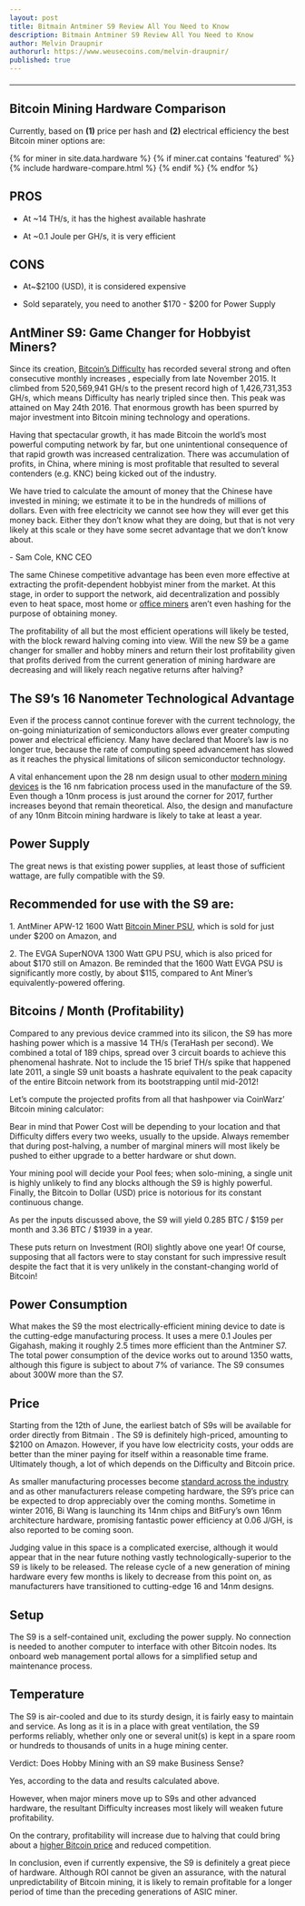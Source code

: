 ```yaml
---
layout: post
title: Bitmain Antminer S9 Review All You Need to Know
description: Bitmain Antminer S9 Review All You Need to Know
author: Melvin Draupnir
authorurl: https://www.weusecoins.com/melvin-draupnir/
published: true
---
```


<hr id="hwc" style="width: 100%; margin: 20px 0; color: #eee;" />

<h2>Bitcoin Mining Hardware Comparison</h2>

<p>Currently, based on <b>(1)</b> price per hash and <b>(2)</b> electrical efficiency the best Bitcoin miner options are:</p>

<div class="hardware-comparison">
{% for miner in site.data.hardware %}
{% if miner.cat contains 'featured' %}
{% include hardware-compare.html %}
{% endif %}
{% endfor %}
</div>

<h2>PROS</h2>
<ul>
<li><p>At ~14 TH/s, it has the highest available hashrate</p></li>
<li><p>At ~0.1 Joule per GH/s, it is very efficient</p></li>
</ul>
<h2>CONS</h2>
<ul>
<li><p>At~$2100 (USD), it is considered expensive</p></li>
<li><p>Sold separately, you need to another $170 - $200 for Power Supply</p></li>
 </ul>
<h2>AntMiner S9: Game Changer for Hobbyist Miners?</h2>

<p>Since its creation, <a href="/bitcoin-mining-for-beginners-how-to-mine-bitcoins/">Bitcoin’s Difficulty</a> has recorded several strong and often consecutive monthly increases , especially from late November 2015. It climbed from 520,569,941 GH/s to the present record high of 1,426,731,353 GH/s, which means Difficulty has nearly tripled since then.  This peak was attained on May 24th 2016. That enormous growth has been spurred by major investment into Bitcoin mining technology and operations.</p>
 
<p>Having that spectacular growth, it has made Bitcoin the world’s most powerful computing network by far, but one unintentional consequence of that rapid growth was increased centralization. There was accumulation of profits, in China, where mining is most profitable that resulted to several contenders (e.g.  KNC) being kicked out of the industry.</p>
 
<p>We have tried to calculate the amount of money that the Chinese have invested in mining; we estimate it to be in the hundreds of millions of dollars. Even with free electricity we cannot see how they will ever get this money back. Either they don’t know what they are doing, but that is not very likely at this scale or they have some secret advantage that we don’t know about.</p>
<p>- Sam Cole, KNC CEO</p>
 
<p>The same Chinese competitive advantage has been even more effective at extracting the profit-dependent hobbyist miner from the market. At this stage, in order to support the network, aid decentralization and possibly even to heat space, most home or <a href="/what-is-hashcash/">office miners</a> aren’t even hashing for the purpose of obtaining money.</p>
 
<p>The profitability of all but the most efficient operations will likely be tested, with the block reward halving coming into view. Will the new S9 be a game changer for smaller and hobby miners and return their lost profitability given that profits derived from the current generation of mining hardware are decreasing and will likely reach negative returns after halving?</p>

<h2>The S9’s 16 Nanometer Technological Advantage</h2>

<p>Even if the process cannot continue forever with the current technology, the on-going miniaturization of semiconductors allows ever greater computing power and electrical efficiency. Many have declared that Moore’s law is no longer true, because the rate of computing speed advancement has slowed as it reaches the physical limitations of silicon semiconductor technology.</p>
 
<p>A vital enhancement upon the 28 nm design usual to other <a href="/what-is-proof-of-work/">modern mining devices</a> is the 16 nm fabrication process used in the manufacture of the S9. Even though a 10nm process is just around the corner for 2017, further increases beyond that remain theoretical. Also, the design and manufacture of any 10nm Bitcoin mining hardware is likely to take at least a year.</p>

<h2>Power Supply</h2>

<p>The great news is that existing power supplies, at least those of sufficient wattage, are fully compatible with the S9.</p>
 
<h2>Recommended for use with the S9 are:</h2>

<p>1. AntMiner APW-12 1600 Watt <a href="/bitcoin-mining-pools-give-everyone-a-chance-to-be-involved-12/">Bitcoin Miner PSU</a>, which is sold for just under $200 on Amazon, and</p>
<p>2. The EVGA SuperNOVA 1300 Watt GPU PSU, which is also priced for about $170 still on Amazon.  Be reminded that the 1600 Watt EVGA PSU is significantly more costly, by about $115, compared to Ant Miner’s equivalently-powered offering.</p>

<h2>Bitcoins / Month (Profitability)</h2>

<p>Compared to any previous device crammed into its silicon, the S9 has more hashing power which is a massive 14 TH/s (TeraHash per second). We combined a total of 189 chips, spread over 3 circuit boards to achieve this phenomenal hashrate.  Not to include the 15 brief TH/s spike that happened late 2011, a single S9 unit boasts a hashrate equivalent to the peak capacity of the entire Bitcoin network from its bootstrapping until mid-2012!</p>
 
<p>Let’s compute the projected profits from all that hashpower via CoinWarz’ Bitcoin mining calculator:</p>
 
<p>Bear in mind that Power Cost will be depending to your location and that Difficulty differs every two weeks, usually to the upside. Always remember that during post-halving, a number of marginal miners will most likely be pushed to either upgrade to a better hardware or shut down.</p>

<p>Your mining pool will decide your Pool fees; when solo-mining, a single unit is highly unlikely to find any blocks although the S9 is highly powerful. Finally, the Bitcoin to Dollar (USD) price is notorious for its constant continuous change.</p>
 
<p>As per the inputs discussed above, the S9 will yield 0.285 BTC / $159 per month and 3.36 BTC / $1939 in a year.</p>
 
<p>These puts return on Investment (ROI) slightly above one year! Of course, supposing that all factors were to stay constant for such impressive result despite the fact that it is very unlikely in the constant-changing world of Bitcoin!</p>

<h2>Power Consumption</h2>

<p>What makes the S9 the most electrically-efficient mining device to date is the cutting-edge manufacturing process. It uses a mere 0.1 Joules per Gigahash, making it roughly 2.5 times more efficient than the Antminer S7. The total power consumption of the device works out to around 1350 watts, although this figure is subject to about 7% of variance. The S9 consumes about 300W more than the S7.</p>

<h2>Price</h2>

<p>Starting from the 12th of June, the earliest batch of S9s will be available for order directly from Bitmain . The S9 is definitely high-priced, amounting to $2100 on Amazon. However, if you have low electricity costs, your odds are better than the miner paying for itself within a reasonable time frame. Ultimately though, a lot of which depends on the Difficulty and Bitcoin price.</p>
 
<p>As smaller manufacturing processes become <a href="/bitcoins-may-be-virtual-but-theyre-very-very-real-6/">standard across the industry</a> and as other manufacturers release competing hardware, the S9’s price can be expected to drop appreciably over the coming months. Sometime in winter 2016, Bi Wang is launching its 14nm chips and BitFury’s own 16nm architecture hardware, promising fantastic power efficiency at 0.06 J/GH, is also reported to be coming soon.</p>
 
<p>Judging value in this space is a complicated exercise, although it would appear that in the near future nothing vastly technologically-superior to the S9 is likely to be released. The release cycle of a new generation of mining hardware every few months is likely to decrease from this point on, as manufacturers have transitioned to cutting-edge 16 and 14nm designs.</p>

<h2>Setup</h2>

<p>The S9 is a self-contained unit, excluding the power supply. No connection is needed to another computer to interface with other Bitcoin nodes. Its onboard web management portal allows for a simplified setup and maintenance process.</p>

<h2>Temperature</h2>
 
<p>The S9 is air-cooled and due to its sturdy design, it is fairly easy to maintain and service. As long as it is in a place with great ventilation, the S9 performs reliably, whether only one or several unit(s) is kept in a spare room or hundreds to thousands of units in a huge mining center.</p>

<p>Verdict: Does Hobby Mining with an S9 make Business Sense?</p>

<p>Yes, according to the data and results calculated above.</p>
 
<p>However, when major miners move up to S9s and other advanced hardware, the resultant Difficulty increases most likely will weaken future profitability.</p>
 
<p>On the contrary, profitability will increase due to halving that could bring about a <a href="/some-fast-facts-about-bitcoin-mining-14/">higher Bitcoin price</a> and reduced competition.</p>
 
<p>In conclusion, even if currently expensive, the S9 is definitely a great piece of hardware. Although ROI cannot be given an assurance, with the natural unpredictability of Bitcoin mining, it is likely to remain profitable for a longer period of time than the preceding generations of ASIC miner.
